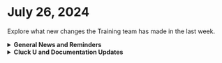 # July 26, 2024

Explore what new changes the Training team has made in the last week.

<details>

<summary><strong>General News and Reminders</strong></summary>

* **Game Tip of the Week:** We are officially in Timeskip territory for Fire Emblem Three Houses as it's the 5th anniversary. And I can say, even 5 years later, that this is one of THE best Switch games out there if you're into RPGs. So if you haven't played it, don't miss this game, and ping me if you want advice!
* **SHOUT OUTS** **TO:**
  * Frank, Igor, Nick, Cody, Reid, Kun, Michael, Alex, Kessr, Mike, and Navin
  * Take the[foundations-certification.md](../../cluck-university/rewst-foundations/foundations-certification.md "mention") Exam, and collect your prestigious **Certified Rewster** badge in Discord.  As well as access to a super secret Discord channel.
* Join us in our [Cluck-U Discord channel](https://discord.com/channels/936789089703845988/1121465945295167588) if you have any questions, comments, or concerns!
* Join us during Office Hours, and if there is something you want us to cover, Let us know!
  * List Comprehension?
  * Debugging?
  * With Items?

</details>

<details>

<summary><strong>Cluck U and Documentation Updates</strong></summary>

**What's New at Cluck University?**

* Check out the Cluck University Landing Page @  [go.rew.st/cluck-university](https://go.rew.st/cluck-university) for all the latest courses self-serve and live.
* Rewst 205 is LIVE! Sign up @ [https://calendly.com/cluck-u/rewst-205](https://calendly.com/cluck-u/rewst-205)
* Rewst 204 video is now available: [modular-automation-through-abstraction.md](../../cluck-university/clean-automation/modular-automation-through-abstraction.md "mention")

**The List of Reminders:**

* We'd love to get your feedback on our Training and Documentation! [Please fill out this form to let us know how we can improve](https://app.sli.do/event/m8C3AjPUnuDgpkVDmPsQL3)!
* You can make training and documentation requests at [https://rewst.canny.io/](https://rewst.canny.io/)
* [Sign up for the Office Hours](https://calendly.com/cluck-u/office-hours?) and the[ ROC AMA](https://calendly.com/cluck-u/roc-ama) to work through any questions you have during and after training!

**New & Updated Pages:**

* [july-19-2024-what-everyday-life-can-teach-us-about-automation.md](../roc-open-mics/2024-roc-open-mics/july-19-2024-what-everyday-life-can-teach-us-about-automation.md "mention")
* [july-12-2024-weve-been-trying-to-reach-you-regarding-your-devices-extended-warranty.md](../roc-open-mics/2024-roc-open-mics/july-12-2024-weve-been-trying-to-reach-you-regarding-your-devices-extended-warranty.md "mention")
* [custom-integrations](../../documentation/integrations/other/custom-integrations/ "mention") section added and [custom-integrations-v2.md](../../documentation/integrations/custom-integrations/custom-integrations-v2.md "mention") page added&#x20;
* [user-offboarding-v2.md](../../prebuilt-automations/existing-crate-documentation/user-offboarding-v2.md "mention") crate page added

</details>

